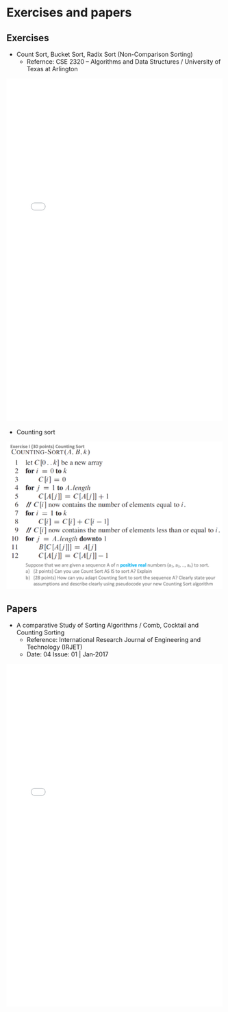 # Exercises and papers

## Exercises

- Count Sort, Bucket Sort, Radix Sort (Non-Comparison Sorting)
  - Refernce: CSE 2320 – Algorithms and Data Structures / University of Texas at Arlington

<embed src="exercises/count-bucket-radix-sort.pdf" style="width:100%;height:50rem" type="application/pdf">

- Counting sort

![img](exercises/counting-sort-1.png)

## Papers

- A comparative Study of Sorting Algorithms / Comb, Cocktail and Counting Sorting
  - Reference: International Research Journal of Engineering and Technology (IRJET)
  - Date: 04 Issue: 01 | Jan‐2017

<embed src="exercises/irjet-v4i1249-comparative-study-of-sorting-algorithms.pdf" style="width:100%;height:50rem" type="application/pdf">
